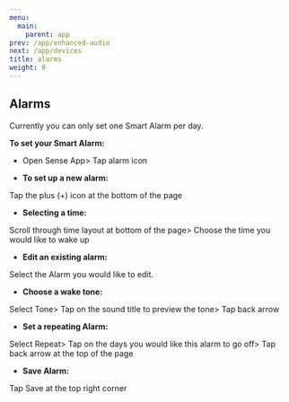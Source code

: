 ```yaml
---
menu:
  main:
    parent: app
prev: /app/enhanced-audio
next: /app/devices
title: alarms
weight: 9
---
```


## Alarms


Currently you can only set one Smart Alarm per day.


**To set your Smart Alarm:**


- Open Sense App> Tap alarm icon


- **To set up a new alarm:** 

Tap the plus (+) icon at the bottom of the page


- **Selecting a time:** 

Scroll through time layout at bottom of the page> Choose the time you would like to wake up


- **Edit an existing alarm:** 

Select the Alarm you would like to edit.


- **Choose a wake tone:** 

Select Tone> Tap on the sound title to preview the tone> Tap back arrow


- **Set a repeating Alarm:** 

Select Repeat> Tap on the days you would like this alarm to go off> Tap back arrow at the top of the page


- **Save Alarm:** 

Tap Save at the top right corner
